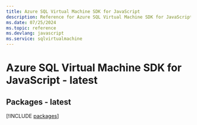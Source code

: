 ```yaml
---
title: Azure SQL Virtual Machine SDK for JavaScript
description: Reference for Azure SQL Virtual Machine SDK for JavaScript
ms.date: 07/25/2024
ms.topic: reference
ms.devlang: javascript
ms.service: sqlvirtualmachine
---
```

# Azure SQL Virtual Machine SDK for JavaScript - latest
## Packages - latest
[!INCLUDE [packages](sql-virtual-machine-index.md)]